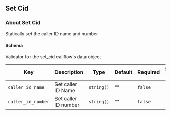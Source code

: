 ## Set Cid

### About Set Cid

Statically set the caller ID name and number

#### Schema

Validator for the set_cid callflow's data object



Key | Description | Type | Default | Required | Support Level
--- | ----------- | ---- | ------- | -------- | -------------
`caller_id_name` | Set caller ID Name | `string()` | "" | `false` |  
`caller_id_number` | Set caller ID number | `string()` | "" | `false` |  



